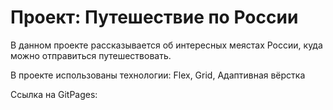 # Проект: Путешествие по России

В данном проекте рассказывается об интересных меястах России, куда можно отправиться путешествовать.

В проекте использованы технологии:
Flex, Grid, Адаптивная вёрстка

Ссылка на GitPages:

